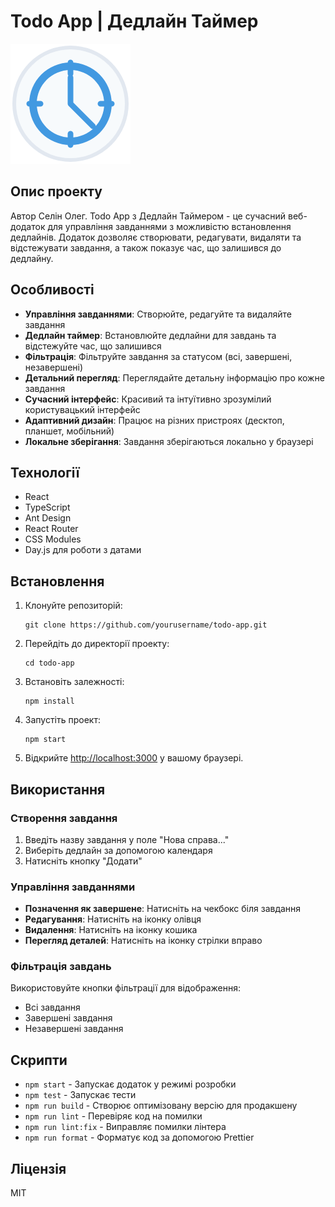 # Todo App | Дедлайн Таймер

![App Logo](public/logo192.png)

## Опис проекту

Автор Селін Олег. Todo App з Дедлайн Таймером - це сучасний веб-додаток для управління завданнями з можливістю встановлення дедлайнів. Додаток дозволяє створювати, редагувати, видаляти та відстежувати завдання, а також показує час, що залишився до дедлайну.

## Особливості

- **Управління завданнями**: Створюйте, редагуйте та видаляйте завдання
- **Дедлайн таймер**: Встановлюйте дедлайни для завдань та відстежуйте час, що залишився
- **Фільтрація**: Фільтруйте завдання за статусом (всі, завершені, незавершені)
- **Детальний перегляд**: Переглядайте детальну інформацію про кожне завдання
- **Сучасний інтерфейс**: Красивий та інтуїтивно зрозумілий користувацький інтерфейс
- **Адаптивний дизайн**: Працює на різних пристроях (десктоп, планшет, мобільний)
- **Локальне зберігання**: Завдання зберігаються локально у браузері

## Технології

- React
- TypeScript
- Ant Design
- React Router
- CSS Modules
- Day.js для роботи з датами

## Встановлення

1. Клонуйте репозиторій:

   ```
   git clone https://github.com/yourusername/todo-app.git
   ```

2. Перейдіть до директорії проекту:

   ```
   cd todo-app
   ```

3. Встановіть залежності:

   ```
   npm install
   ```

4. Запустіть проект:

   ```
   npm start
   ```

5. Відкрийте [http://localhost:3000](http://localhost:3000) у вашому браузері.

## Використання

### Створення завдання

1. Введіть назву завдання у поле "Нова справа..."
2. Виберіть дедлайн за допомогою календаря
3. Натисніть кнопку "Додати"

### Управління завданнями

- **Позначення як завершене**: Натисніть на чекбокс біля завдання
- **Редагування**: Натисніть на іконку олівця
- **Видалення**: Натисніть на іконку кошика
- **Перегляд деталей**: Натисніть на іконку стрілки вправо

### Фільтрація завдань

Використовуйте кнопки фільтрації для відображення:

- Всі завдання
- Завершені завдання
- Незавершені завдання

## Скрипти

- `npm start` - Запускає додаток у режимі розробки
- `npm test` - Запускає тести
- `npm run build` - Створює оптимізовану версію для продакшену
- `npm run lint` - Перевіряє код на помилки
- `npm run lint:fix` - Виправляє помилки лінтера
- `npm run format` - Форматує код за допомогою Prettier

## Ліцензія

MIT
